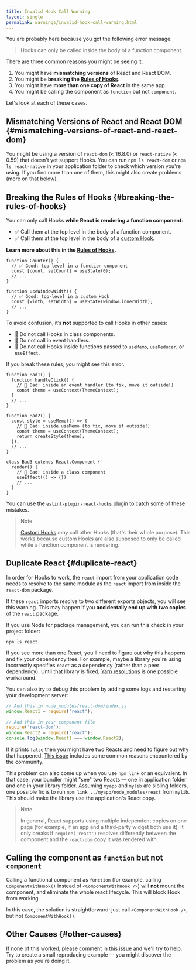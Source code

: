 ```yaml
---
title: Invalid Hook Call Warning
layout: single
permalink: warnings/invalid-hook-call-warning.html
---
```


 You are probably here because you got the following error message:

 > Hooks can only be called inside the body of a function component.

There are three common reasons you might be seeing it:

1. You might have **mismatching versions** of React and React DOM.
2. You might be **breaking the [Rules of Hooks](/docs/hooks-rules.html)**.
3. You might have **more than one copy of React** in the same app.
4. You might be calling the component as `function` but not `component`.

Let's look at each of these cases.

## Mismatching Versions of React and React DOM {#mismatching-versions-of-react-and-react-dom}

You might be using a version of `react-dom` (< 16.8.0) or `react-native` (< 0.59) that doesn't yet support Hooks. You can run `npm ls react-dom` or `npm ls react-native` in your application folder to check which version you're using. If you find more than one of them, this might also create problems (more on that below).

## Breaking the Rules of Hooks {#breaking-the-rules-of-hooks}

You can only call Hooks **while React is rendering a function component**:

* ✅ Call them at the top level in the body of a function component.
* ✅ Call them at the top level in the body of a [custom Hook](/docs/hooks-custom.html).

**Learn more about this in the [Rules of Hooks](/docs/hooks-rules.html).**

```js{2-3,8-9}
function Counter() {
  // ✅ Good: top-level in a function component
  const [count, setCount] = useState(0);
  // ...
}

function useWindowWidth() {
  // ✅ Good: top-level in a custom Hook
  const [width, setWidth] = useState(window.innerWidth);
  // ...
}
```

To avoid confusion, it’s **not** supported to call Hooks in other cases:

* 🔴 Do not call Hooks in class components.
* 🔴 Do not call in event handlers.
* 🔴 Do not call Hooks inside functions passed to `useMemo`, `useReducer`, or `useEffect`.

If you break these rules, you might see this error.

```js{3-4,11-12,20-21}
function Bad1() {
  function handleClick() {
    // 🔴 Bad: inside an event handler (to fix, move it outside!)
    const theme = useContext(ThemeContext);
  }
  // ...
}

function Bad2() {
  const style = useMemo(() => {
    // 🔴 Bad: inside useMemo (to fix, move it outside!)
    const theme = useContext(ThemeContext);
    return createStyle(theme);
  });
  // ...
}

class Bad3 extends React.Component {
  render() {
    // 🔴 Bad: inside a class component
    useEffect(() => {})
    // ...
  }
}
```

You can use the [`eslint-plugin-react-hooks` plugin](https://www.npmjs.com/package/eslint-plugin-react-hooks) to catch some of these mistakes.

>Note
>
>[Custom Hooks](/docs/hooks-custom.html) *may* call other Hooks (that's their whole purpose). This works because custom Hooks are also supposed to only be called while a function component is rendering.


## Duplicate React {#duplicate-react}

In order for Hooks to work, the `react` import from your application code needs to resolve to the same module as the `react` import from inside the `react-dom` package.

If these `react` imports resolve to two different exports objects, you will see this warning. This may happen if you **accidentally end up with two copies** of the `react` package.

If you use Node for package management, you can run this check in your project folder:

    npm ls react

If you see more than one React, you'll need to figure out why this happens and fix your dependency tree. For example, maybe a library you're using incorrectly specifies `react` as a dependency (rather than a peer dependency). Until that library is fixed, [Yarn resolutions](https://yarnpkg.com/lang/en/docs/selective-version-resolutions/) is one possible workaround.

You can also try to debug this problem by adding some logs and restarting your development server:

```js
// Add this in node_modules/react-dom/index.js
window.React1 = require('react');

// Add this in your component file
require('react-dom');
window.React2 = require('react');
console.log(window.React1 === window.React2);
```

If it prints `false` then you might have two Reacts and need to figure out why that happened. [This issue](https://github.com/facebook/react/issues/13991) includes some common reasons encountered by the community.

This problem can also come up when you use `npm link` or an equivalent. In that case, your bundler might "see" two Reacts — one in application folder and one in your library folder. Assuming `myapp` and `mylib` are sibling folders, one possible fix is to run `npm link ../myapp/node_modules/react` from `mylib`. This should make the library use the application's React copy.

>Note
>
>In general, React supports using multiple independent copies on one page (for example, if an app and a third-party widget both use it). It only breaks if `require('react')` resolves differently between the component and the `react-dom` copy it was rendered with.

## Calling the component as `function` but not `component`
Calling a functional component as `function` (for example, calling `ComponentWithHook()` instead of `<ComponentWithHook />`) will **not** mount the component, and eliminate the whole react lifecycle. This will block Hook from working.

In this case, the solution is straightforward: just call `<ComponentWithHook />`, but not `ComponentWithHook()`.

## Other Causes {#other-causes}

If none of this worked, please comment in [this issue](https://github.com/facebook/react/issues/13991) and we'll try to help. Try to create a small reproducing example — you might discover the problem as you're doing it.
